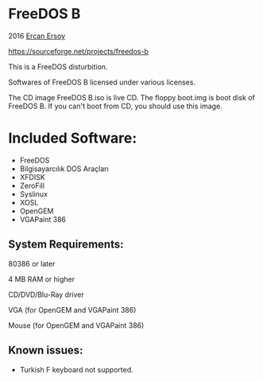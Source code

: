 # FreeDOS B

2016 [Ercan Ersoy](https://github.com/ercanersoy/)

https://sourceforge.net/projects/freedos-b

This is a FreeDOS disturbition.

Softwares of FreeDOS B licensed under various licenses.

The CD image FreeDOS B.iso is live CD. The floppy boot.img is boot disk of FreeDOS B. If you can't boot from CD, you should use this image.

# Included Software:

* FreeDOS
* Bilgisayarcılık DOS Araçları
* XFDISK
* ZeroFill
* Syslinux
* XOSL
* OpenGEM
* VGAPaint 386

## System Requirements:

80386 or later

4 MB RAM or higher

CD/DVD/Blu-Ray driver

VGA (for OpenGEM and VGAPaint 386)

Mouse (for OpenGEM and VGAPaint 386)

## Known issues:

* Turkish F keyboard not supported.
